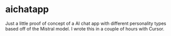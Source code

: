 # aichatapp
Just a little proof of concept of a AI chat app with different personality types based off of the Mistral model.  I wrote this in a couple of hours with Cursor.
